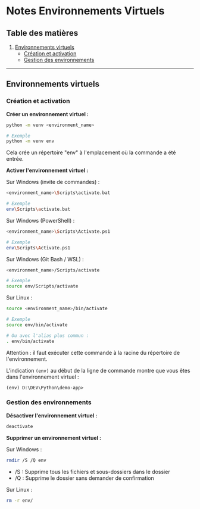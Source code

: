 # Notes Environnements Virtuels

## Table des matières
1. [Environnements virtuels](#environnements-virtuels)
   - [Création et activation](#création-et-activation)
   - [Gestion des environnements](#gestion-des-environnements)

---

## Environnements virtuels

### Création et activation

**Créer un environnement virtuel :**
```bash
python -m venv <environment_name>

# Exemple
python -m venv env
```
Cela crée un répertoire "env" à l'emplacement où la commande a été entrée.

**Activer l'environnement virtuel :**

Sur Windows (invite de commandes) :
```bash
<environment_name>\Scripts\activate.bat

# Exemple
env\Scripts\activate.bat
```

Sur Windows (PowerShell) :
```bash
<environment_name>\Scripts\Activate.ps1

# Exemple
env\Scripts\Activate.ps1
```

Sur Windows (Git Bash / WSL) :
```bash
<environment_name>/Scripts/activate

# Exemple
source env/Scripts/activate
```

Sur Linux :
```bash
source <environment_name>/bin/activate

# Exemple
source env/bin/activate

# Ou avec l'alias plus commun :
. env/bin/activate
```

Attention : il faut exécuter cette commande à la racine du répertoire de l'environnement. 

L'indication `(env)` au début de la ligne de commande montre que vous êtes dans l'environnement virtuel :
```
(env) D:\DEV\Python\demo-app>
```

### Gestion des environnements

**Désactiver l'environnement virtuel :**
```bash
deactivate
```

**Supprimer un environnement virtuel :**

Sur Windows :
```bash
rmdir /S /Q env
```
- /S : Supprime tous les fichiers et sous-dossiers dans le dossier
- /Q : Supprime le dossier sans demander de confirmation

Sur Linux :
```bash
rm -r env/
```
